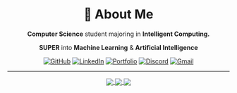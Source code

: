 <div align="center">

# 👾 About Me

**Computer Science** student majoring in **Intelligent Computing.**

**SUPER** into **Machine Learning** & **Artificial Intelligence**

<div align="center">

[![GitHub](https://go-skill-icons.vercel.app/api/icons?i=github "Visit my GitHub repositories")](https://github.com/danishayman?tab=repositories)
[![LinkedIn](https://go-skill-icons.vercel.app/api/icons?i=linkedin "Connect with me on LinkedIn")](https://linkedin.com/in/danishayman)
[![Portfolio](https://danishaiman.com/favicon.ico "View my portfolio")](https://danishaiman.com)
[![Discord](https://go-skill-icons.vercel.app/api/icons?i=discord "Contact me on Discord")](https://discordapp.com/users/464037891400794123)
[![Gmail](https://go-skill-icons.vercel.app/api/icons?i=gmail "Send me an email")](mailto:danishaiman3b@gmail.com)

---

<div align="center"> 
  <a href="">
    <img align="center" src="https://github-readme-stats.vercel.app/api?username=danishayman&show_icons=true&include_all_commits=true&count_private=true&line_height=40&title_color=FF3C3C&icon_color=AA3333&text_color=FFFFFF&bg_color=000000" />
  </a>
  
  <a href="">
    <img align="center" src="https://github-readme-stats.vercel.app/api/top-langs/?username=danishayman&line_height=40&hide=css&title_color=FF3C3C&text_color=FFFFFF&bg_color=000000"/>
  </a>
  
<a href="">
    <img align="center" src="https://nirzak-streak-stats.vercel.app/?user=danishayman&theme=radical&hide_border=false&background=000000&ring=4A102A&fire=C5172E&currStreakLabel=FF3C3C&currStreakNum=FFFFFF&sideNums=FFFFFF&sideLabels=FF3C3C&dates=FFFFFF"/>
  </a>
</div>
